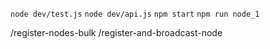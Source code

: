 `node dev/test.js`
`node dev/api.js`
`npm start`
`npm run node_1`

/register-nodes-bulk
/register-and-broadcast-node
